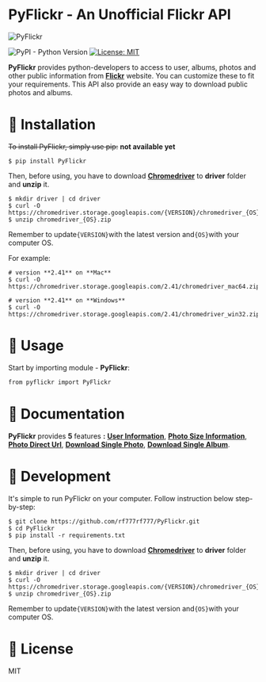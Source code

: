 # **PyFlickr - An Unofficial Flickr API**

![PyFlickr](https://raw.githubusercontent.com/rf777rf777/PyFlickr/master/content/Banner.jpg)

![PyPI - Python Version](https://img.shields.io/pypi/pyversions/Django.svg)  [![License: MIT](https://img.shields.io/badge/License-MIT-green.svg)](https://opensource.org/licenses/MIT)


**PyFlickr** provides python-developers to access to user, albums, photos and other public information from [**Flickr**](
https://www.flickr.com/) website. You can customize these to fit your requirements. This API also provide an easy way to download public photos and albums. 

# **📕 Installation**
 ~~To install PyFlickr, simply use pip:~~ **not available yet**
```shell
$ pip install PyFlickr
```
Then, before using, you have to download **[Chromedriver](http://chromedriver.chromium.org/downloads)** to **driver** folder and **unzip** it.

```shell
$ mkdir driver | cd driver
$ curl -O https://chromedriver.storage.googleapis.com/{VERSION}/chromedriver_{OS}.zip
$ unzip chromedriver_{OS}.zip
```

Remember to update`{VERSION}`with the latest version and`{OS}`with your computer OS.

For example:
```shell
# version **2.41** on **Mac**
$ curl -O https://chromedriver.storage.googleapis.com/2.41/chromedriver_mac64.zip
```
```shell
# version **2.41** on **Windows**
$ curl -O https://chromedriver.storage.googleapis.com/2.41/chromedriver_win32.zip
```

# **📗 Usage**

Start by importing module - **PyFlickr**:

```python=3.6
from pyflickr import PyFlickr
```
# **📘 Documentation**

**PyFlickr** provides **5** features **:** **[User Information](#photo_user_info)**, **[Photo Size Information](#photo_size_info)**, **[Photo Direct Url](#photo_direct)**, **[Download Single Photo](#)**, **[Download Single Album](#)**.


# 📙 Development

It's simple to run PyFlickr on your computer.
Follow instruction below step-by-step:

```shell
$ git clone https://github.com/rf777rf777/PyFlickr.git
$ cd PyFlickr
$ pip install -r requirements.txt
```
Then, before using, you have to download **[Chromedriver](http://chromedriver.chromium.org/downloads)** to **driver** folder and **unzip** it.

```shell
$ mkdir driver | cd driver
$ curl -O https://chromedriver.storage.googleapis.com/{VERSION}/chromedriver_{OS}.zip
$ unzip chromedriver_{OS}.zip
```
Remember to update`{VERSION}`with the latest version and`{OS}`with your computer OS.

# 📝 License

MIT
